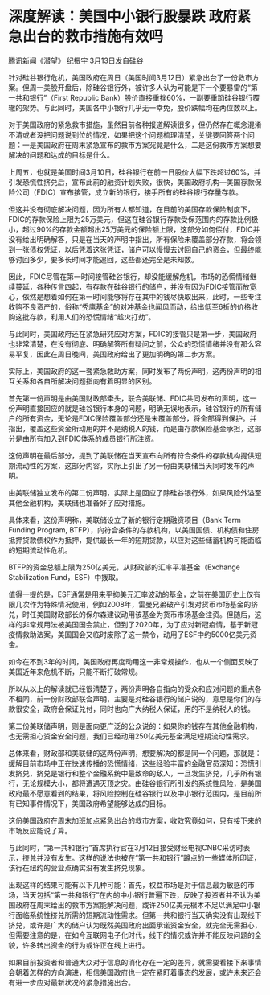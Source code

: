 # 深度解读：美国中小银行股暴跌 政府紧急出台的救市措施有效吗

腾讯新闻《潜望》 纪振宇 3月13日发自硅谷

针对硅谷银行危机，美国政府在周日（美国时间3月12日）紧急出台了一份救市方案。但周一美股开盘后，除硅谷银行外，被许多人认为可能是下一个要暴雷的“第一共和银行”（First
Republic Bank）股价直接重挫60%，一副要重蹈硅谷银行覆辙的架势。与此同时，美国各中小银行几乎无一幸免，股价跌幅均在两位数以上。

对于美国政府的紧急救市措施，虽然目前各种报道解读很多，但仍然存在概念混淆不清或者没把问题说到位的情况，如果把这个问题梳理清楚，关键要回答两个问题：一是美国政府在周末紧急宣布的救市方案究竟是什么，二是这份救市方案想要解决的问题和达成的目标是什么。

上周五，也就是美国时间3月10日，硅谷银行在前一日股价大幅下跌超过60%，并引发恐慌性挤兑后，宣布此前的融资计划失败，很快，美国政府机构—美国存款保险公司（FDIC）宣布接管，成立新的银行，接手所有的硅谷银行存量存款。

但这并没有彻底解决问题，因为所有人都知道，在目前的美国存款保险制度下，FDIC的存款保险上限为25万美元，但这在硅谷银行存款受保范围内的存款比例极小，超过90%的存款金额超出25万美元的保险额上限，这部分如何偿付，FDIC并没有给出明确解答，只是在当天的声明中指出，所有保险未覆盖部分存款，将会领到一张债权凭证，以后凭着这张凭证，储户可以慢慢去讨回自己的资金，但最终能够讨回多少，要多长时间才能追回，这些都还完全是未知数。

因此，FDIC尽管在第一时间接管硅谷银行，却没能缓解危机，市场的恐慌情绪继续蔓延，各种传言四起，有存款在硅谷银行的储户，并没有因为FDIC接管而放宽心，依然是想着如何在第一时间能够将存在其中的钱尽快取出来，此时，一些专注收购不良资产的，俗称“秃鹰基金”的对冲基金也闻风而动，给出低至6折的价格收购这批存款，利用人们的恐慌情绪“趁火打劫”。

与此同时，美国政府还在紧急研究应对方案，FDIC的接管只是第一步，美国政府也非常清楚，在没有彻底、明确解答所有疑问之前，公众的恐慌情绪并没有那么容易平复，因此在周日晚间，美国政府给出了更加明确的第二步方案。

实际上，美国政府的这一套紧急救助方案，同时发布了两份声明，这两份声明的相互关系和各自所解决问题指向有着明显的区别。

首先第一份声明是由美国财政部牵头，联合美联储、FDIC共同发布的声明，这一份声明直接回应的就是硅谷银行本身的问题，明确无误地表示，硅谷银行的所有储户的所有资金，无论是FDIC保险覆盖部分还是未覆盖部分，将全部得到保护。并指出，覆盖这些资金所动用的并不是纳税人的钱，而是由存款保险基金承担，这部分是由所有加入到FDIC体系的成员银行所注资。

这份声明在最后部分，提到了美联储在当天宣布向所有符合条件的存款机构提供短期流动性的方案，这部分内容，实际上引出了另一份由美联储当天同时发布的声明。

由美联储独立发布的第二份声明，实际上是回应了除硅谷银行外，如果风险外溢至其他金融机构，美联储也准备好了应对措施。

具体来看，这份声明称，美联储设立了新的银行定期融资项目（Bank Term Funding Program,
BTFP），向符合条件的存款机构，以美国国债、机构债和住房抵押贷款债权作为抵押，提供最长一年的短期贷款，以应对这些储蓄机构可能面临的短期流动性危机。

BTFP的资金总额上限为250亿美元，从财政部的汇率平准基金（Exchange Stabilization Fund，ESF）中拨取。

值得一提的是，ESF通常是用来平抑美元汇率波动的基金，之前在美国历史上仅有限几次作为特殊情况使用，例如2008年，雷曼兄弟破产引发对货币市场基金的挤兑，时任美国财政部长的保尔森建议动用该基金为货币市场基金注资。但随后，这样的非常规用法被美国国会禁止，但到了2020年，为了应对新冠疫情，基于新冠疫情救助法案，美国国会又临时废除了这一禁令，动用了ESF中约5000亿美元资金。

如今在不到3年的时间，美国政府再度动用这一非常规操作，也从一个侧面反映了美国近年来危机不断，只能不断打破常规。

所以从以上的解读就已经很清楚了，两份声明各自指向的受众和应对问题的重点各不相同，前一份财政部联合声明，主要是对硅谷银行的储户说的，意思是你们的存款很安全，政府会保证兑付，同时也向广大纳税人保证，用的不是纳税人的钱。

第二份美联储声明，则是面向更广泛的公众说的：如果你的钱存在其他金融机构，也无需担心资金安全问题，我们已经动用250亿美元基金满足短期流动性需求。

总体来看，财政部和美联储的这两份声明，想要解决的都是同一个问题，那就是：缓解目前市场中正在快速传播的恐慌情绪，这些经验丰富的金融官员深知：恐慌引发挤兑，挤兑是银行和整个金融系统中最致命的敌人，一旦发生挤兑，几乎所有银行，无论规模大小，都将遭遇灭顶之灾。由硅谷银行所引发的系统性风险，是美国政府最不愿意看到的结果，将风险控制在硅谷银行以及中小银行范围内，是目前所有已知事件情况下，美国政府希望能够达成的目标。

这份美国政府在周末加班加点紧急出台的救市方案，收效究竟如何，只有接下来的市场反应能说了算。

与此同时，“第一共和银行”首席执行官在3月12日接受财经电视CNBC采访时表示，挤兑并没有发生。这样的说法也被在“第一共和银行”蹲点的一些媒体所印证，该行在纽约的营业点确实没有发生挤兑现象。

出现这样的结果可能有以下几种可能：首先，权益市场是对于信息最为敏感的市场，当天包括“第一共和银行”在内的中小银行普遍下跌，反映了投资者并不认为美国政府在周末给出的救市方案能解决问题，或许250亿美元根本不足以满足中小银行面临系统性挤兑所需的短期流动性需求。但第一共和银行当天确实没有出现线下挤兑，或许是广大的储户认为既然美国政府出面承诺资金安全，就完全无需担心，但需要注意的是，在如今互联网电子化时代，线下的情况或许并不能反映问题的全貌，许多转出资金的行为或许正在线上进行。

如果目前投资者和普通大众对于信息的消化存在一定的差异，就需要看接下来事情会朝着怎样的方向演进，相信美国政府也一定在紧盯着事态的发展，或许未来还会有进一步应对最新状况的紧急措施出台。

